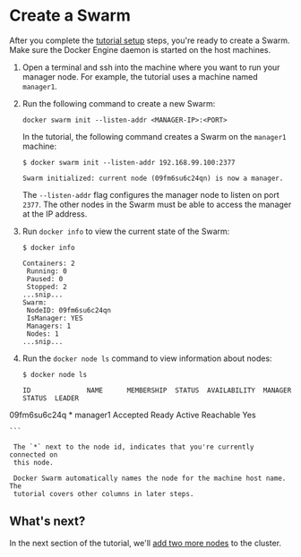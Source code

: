 <!--[metadata]>
+++
title = "Create a Swarm"
description = "Initialize the Swarm"
keywords = ["tutorial, cluster management, swarm"]
[menu.main]
identifier="initialize-swarm"
parent="swarm-tutorial"
weight=12
advisory = "rc"
+++
<![end-metadata]-->

# Create a Swarm

After you complete the [tutorial setup](index.md) steps, you're ready
to create a Swarm. Make sure the Docker Engine daemon is started on the host
machines.

1. Open a terminal and ssh into the machine where you want to run your manager
node. For example, the tutorial uses a machine named `manager1`.

2. Run the following command to create a new Swarm:

    ```
    docker swarm init --listen-addr <MANAGER-IP>:<PORT>
    ```

    In the tutorial, the following command creates a Swarm on the `manager1` machine:

    ```
    $ docker swarm init --listen-addr 192.168.99.100:2377

    Swarm initialized: current node (09fm6su6c24qn) is now a manager.
    ```

    The `--listen-addr` flag configures the manager node to listen on port
    `2377`. The other nodes in the Swarm must be able to access the manager at
    the IP address.

3. Run `docker info` to view the current state of the Swarm:

     ```
     $ docker info

     Containers: 2
      Running: 0
      Paused: 0
      Stopped: 2
     ...snip...
     Swarm:
      NodeID: 09fm6su6c24qn
      IsManager: YES
      Managers: 1
      Nodes: 1
     ...snip...
     ```

4. Run the `docker node ls` command to view information about nodes:

    ```
    $ docker node ls

    ID              NAME      MEMBERSHIP  STATUS  AVAILABILITY  MANAGER STATUS  LEADER
09fm6su6c24q *  manager1  Accepted    Ready   Active        Reachable       Yes

    ```

     The `*` next to the node id, indicates that you're currently connected on
     this node.

     Docker Swarm automatically names the node for the machine host name. The
     tutorial covers other columns in later steps.

## What's next?

In the next section of the tutorial, we'll [add two more nodes](add-nodes.md) to
the cluster.


<p style="margin-bottom:300px">&nbsp;</p>
